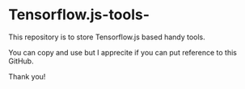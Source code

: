# Tensorflow.js-tools-

This repository is to store Tensorflow.js based handy tools. 

You can copy and use but I apprecite if you can put reference to this GitHub.

Thank you! 
